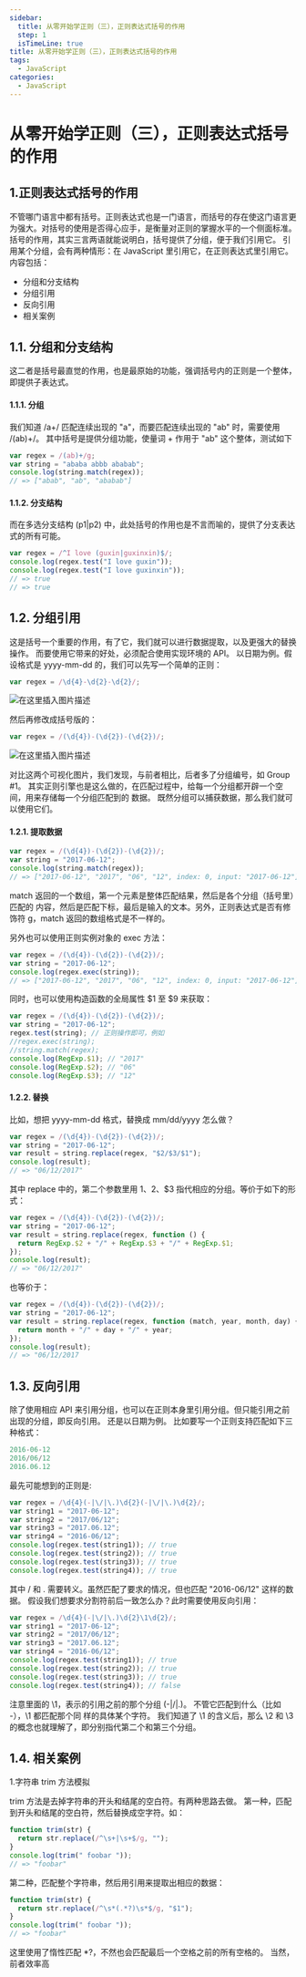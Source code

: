 ```yaml
---
sidebar:
  title: 从零开始学正则（三），正则表达式括号的作用
  step: 1
  isTimeLine: true
title: 从零开始学正则（三），正则表达式括号的作用
tags:
  - JavaScript
categories:
  - JavaScript
---
```


# 从零开始学正则（三），正则表达式括号的作用

## 1.正则表达式括号的作用

不管哪门语言中都有括号。正则表达式也是一门语言，而括号的存在使这门语言更为强大。对括号的使用是否得心应手，是衡量对正则的掌握水平的一个侧面标准。括号的作用，其实三言两语就能说明白，括号提供了分组，便于我们引用它。 引用某个分组，会有两种情形：在 JavaScript 里引用它，在正则表达式里引用它。
内容包括：

- 分组和分支结构
- 分组引用
- 反向引用
- 相关案例

## 1.1. 分组和分支结构

这二者是括号最直觉的作用，也是最原始的功能，强调括号内的正则是一个整体，即提供子表达式。

#### 1.1.1. 分组

我们知道 /a+/ 匹配连续出现的 "a"，而要匹配连续出现的 "ab" 时，需要使用 /(ab)+/。
其中括号是提供分组功能，使量词 + 作用于 "ab" 这个整体，测试如下

```javascript
var regex = /(ab)+/g;
var string = "ababa abbb ababab";
console.log(string.match(regex));
// => ["abab", "ab", "ababab"]
```

#### 1.1.2. 分支结构

而在多选分支结构 (p1|p2) 中，此处括号的作用也是不言而喻的，提供了分支表达式的所有可能。

```javascript
var regex = /^I love (guxin|guxinxin)$/;
console.log(regex.test("I love guxin"));
console.log(regex.test("I love guxinxin"));
// => true
// => true
```

## 1.2. 分组引用

这是括号一个重要的作用，有了它，我们就可以进行数据提取，以及更强大的替换操作。
而要使用它带来的好处，必须配合使用实现环境的 API。 以日期为例。假设格式是 yyyy-mm-dd 的，我们可以先写一个简单的正则：

```javascript
var regex = /\d{4}-\d{2}-\d{2}/;
```

![在这里插入图片描述](./assets/2020122417083489.png)

然后再修改成括号版的：

```javascript
var regex = /(\d{4})-(\d{2})-(\d{2})/;
```

![在这里插入图片描述](./assets/20201224170842759.png)

对比这两个可视化图片，我们发现，与前者相比，后者多了分组编号，如 Group #1。 其实正则引擎也是这么做的，在匹配过程中，给每一个分组都开辟一个空间，用来存储每一个分组匹配到的
数据。 既然分组可以捕获数据，那么我们就可以使用它们。

#### 1.2.1. 提取数据

```javascript
var regex = /(\d{4})-(\d{2})-(\d{2})/;
var string = "2017-06-12";
console.log(string.match(regex));
// => ["2017-06-12", "2017", "06", "12", index: 0, input: "2017-06-12"]
```

match 返回的一个数组，第一个元素是整体匹配结果，然后是各个分组（括号里）匹配的
内容，然后是匹配下标，最后是输入的文本。另外，正则表达式是否有修饰符 g，match
返回的数组格式是不一样的。

另外也可以使用正则实例对象的 exec 方法：

```javascript
var regex = /(\d{4})-(\d{2})-(\d{2})/;
var string = "2017-06-12";
console.log(regex.exec(string));
// => ["2017-06-12", "2017", "06", "12", index: 0, input: "2017-06-12"]
```

同时，也可以使用构造函数的全局属性 $1 至 $9 来获取：

```javascript
var regex = /(\d{4})-(\d{2})-(\d{2})/;
var string = "2017-06-12";
regex.test(string); // 正则操作即可，例如
//regex.exec(string);
//string.match(regex);
console.log(RegExp.$1); // "2017"
console.log(RegExp.$2); // "06"
console.log(RegExp.$3); // "12"
```

#### 1.2.2. 替换

比如，想把 yyyy-mm-dd 格式，替换成 mm/dd/yyyy 怎么做？

```javascript
var regex = /(\d{4})-(\d{2})-(\d{2})/;
var string = "2017-06-12";
var result = string.replace(regex, "$2/$3/$1");
console.log(result);
// => "06/12/2017"
```

其中 replace 中的，第二个参数里用 $1、$2、$3 指代相应的分组。等价于如下的形式：

```javascript
var regex = /(\d{4})-(\d{2})-(\d{2})/;
var string = "2017-06-12";
var result = string.replace(regex, function () {
  return RegExp.$2 + "/" + RegExp.$3 + "/" + RegExp.$1;
});
console.log(result);
// => "06/12/2017"
```

也等价于：

```javascript
var regex = /(\d{4})-(\d{2})-(\d{2})/;
var string = "2017-06-12";
var result = string.replace(regex, function (match, year, month, day) {
  return month + "/" + day + "/" + year;
});
console.log(result);
// => "06/12/2017
```

## 1.3. 反向引用

除了使用相应 API 来引用分组，也可以在正则本身里引用分组。但只能引用之前出现的分组，即反向引用。
还是以日期为例。
比如要写一个正则支持匹配如下三种格式：

```javascript
2016-06-12
2016/06/12
2016.06.12
```

最先可能想到的正则是:

```javascript
var regex = /\d{4}(-|\/|\.)\d{2}(-|\/|\.)\d{2}/;
var string1 = "2017-06-12";
var string2 = "2017/06/12";
var string3 = "2017.06.12";
var string4 = "2016-06/12";
console.log(regex.test(string1)); // true
console.log(regex.test(string2)); // true
console.log(regex.test(string3)); // true
console.log(regex.test(string4)); // true
```

其中 / 和 . 需要转义。虽然匹配了要求的情况，但也匹配 "2016-06/12" 这样的数据。 假设我们想要求分割符前后一致怎么办？此时需要使用反向引用：

```javascript
var regex = /\d{4}(-|\/|\.)\d{2}\1\d{2}/;
var string1 = "2017-06-12";
var string2 = "2017/06/12";
var string3 = "2017.06.12";
var string4 = "2016-06/12";
console.log(regex.test(string1)); // true
console.log(regex.test(string2)); // true
console.log(regex.test(string3)); // true
console.log(regex.test(string4)); // false
```

注意里面的 \1，表示的引用之前的那个分组 (-|\/|\.)。
不管它匹配到什么（比如 -），\1 都匹配那个同 样的具体某个字符。 我们知道了 \1 的含义后，那么 \2 和 \3 的概念也就理解了，即分别指代第二个和第三个分组。

## 1.4. 相关案例

1.字符串 trim 方法模拟

trim 方法是去掉字符串的开头和结尾的空白符。有两种思路去做。 第一种，匹配到开头和结尾的空白符，然后替换成空字符。如：

```javascript
function trim(str) {
  return str.replace(/^\s+|\s+$/g, "");
}
console.log(trim(" foobar "));
// => "foobar"
```

第二种，匹配整个字符串，然后用引用来提取出相应的数据：

```javascript
function trim(str) {
  return str.replace(/^\s*(.*?)\s*$/g, "$1");
}
console.log(trim(" foobar "));
// => "foobar"
```

这里使用了惰性匹配 \*?，不然也会匹配最后一个空格之前的所有空格的。
当然，前者效率高